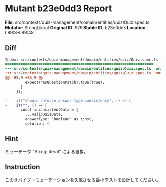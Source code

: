 # Mutant b23e0dd3 Report

**File**: src/contexts/quiz-management/domain/entities/quiz/Quiz.spec.ts
**Mutator**: StringLiteral
**Original ID**: 979
**Stable ID**: b23e0dd3
**Location**: L89:8–L89:48

## Diff

```diff
Index: src/contexts/quiz-management/domain/entities/quiz/Quiz.spec.ts
===================================================================
--- src/contexts/quiz-management/domain/entities/quiz/Quiz.spec.ts	original
+++ src/contexts/quiz-management/domain/entities/quiz/Quiz.spec.ts	mutated #979
@@ -85,9 +85,9 @@
         expect(hasQuestionPatch).toBe(true);
       }
     });
 
-    it("should enforce answer type consistency", () => {
+    it("", () => {
       const inconsistentData = {
         ...validQuizData,
         answerType: "boolean" as const,
         solution: {
```

## Hint

ミューテータ "StringLiteral" による置換。

## Instruction

このサバイブ・ミューテーションを失敗させる最小テストを設計してください。
